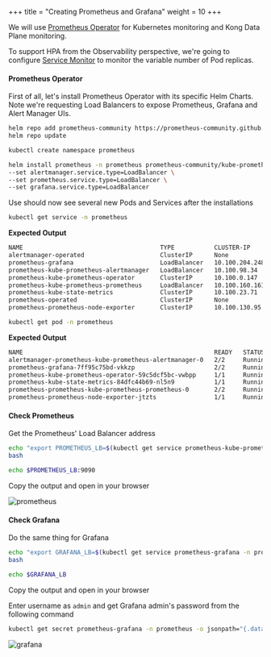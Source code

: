 +++
title = "Creating Prometheus and Grafana"
weight = 10
+++


We will use [Prometheus Operator](https://github.com/prometheus-operator/prometheus-operator) for Kubernetes monitoring and Kong Data Plane monitoring. 

To support HPA from the Observability perspective, we're going to configure [Service Monitor](https://github.com/prometheus-operator/prometheus-operator/blob/master/Documentation/user-guides/getting-started.md) to monitor the variable number of Pod replicas.

#### Prometheus Operator

First of all, let's install Prometheus Operator with its specific Helm Charts. Note we're requesting Load Balancers to expose Prometheus, Grafana and Alert Manager UIs.

```bash
helm repo add prometheus-community https://prometheus-community.github.io/helm-charts
helm repo update
```

```bash
kubectl create namespace prometheus
```

```bash
helm install prometheus -n prometheus prometheus-community/kube-prometheus-stack \
--set alertmanager.service.type=LoadBalancer \
--set prometheus.service.type=LoadBalancer \
--set grafana.service.type=LoadBalancer
```

Use should now see several new Pods and Services after the installations

```bash
kubectl get service -n prometheus
```

**Expected Output**

```bash
NAME                                      TYPE           CLUSTER-IP       EXTERNAL-IP                                                                 PORT(S)                      AGE
alertmanager-operated                     ClusterIP      None             <none>                                                                      9093/TCP,9094/TCP,9094/UDP   26m
prometheus-grafana                        LoadBalancer   10.100.204.248   ae1ec0bd5f24349d29915b384b0e357f-301715715.eu-central-1.elb.amazonaws.com   80:31331/TCP                 27m
prometheus-kube-prometheus-alertmanager   LoadBalancer   10.100.98.34     a8bc14bcf3eb34ce4bd6b1607be191f8-225304004.eu-central-1.elb.amazonaws.com   9093:31094/TCP               27m
prometheus-kube-prometheus-operator       ClusterIP      10.100.0.147     <none>                                                                      443/TCP                      27m
prometheus-kube-prometheus-prometheus     LoadBalancer   10.100.160.161   a49dce814ab2f40f3b34ae942e02bf4b-931182925.eu-central-1.elb.amazonaws.com   9090:30701/TCP               27m
prometheus-kube-state-metrics             ClusterIP      10.100.23.71     <none>                                                                      8080/TCP                     27m
prometheus-operated                       ClusterIP      None             <none>                                                                      9090/TCP                     26m
prometheus-prometheus-node-exporter       ClusterIP      10.100.130.95    <none>                                                                      9100/TCP                     27m
```

```bash
kubectl get pod -n prometheus
```

**Expected Output**

```bash
NAME                                                     READY   STATUS    RESTARTS   AGE
alertmanager-prometheus-kube-prometheus-alertmanager-0   2/2     Running   0          27m
prometheus-grafana-7ff95c75bd-vkkzp                      2/2     Running   0          27m
prometheus-kube-prometheus-operator-59c5dcf5bc-vwbpp     1/1     Running   0          27m
prometheus-kube-state-metrics-84dfc44b69-nl5n9           1/1     Running   0          27m
prometheus-prometheus-kube-prometheus-prometheus-0       2/2     Running   1          27m
prometheus-prometheus-node-exporter-jtzts                1/1     Running   0          27m
```

#### Check Prometheus

Get the Prometheus' Load Balancer address

```bash
echo "export PROMETHEUS_LB=$(kubectl get service prometheus-kube-prometheus-prometheus -n prometheus \-\-output=jsonpath='{.status.loadBalancer.ingress[0].hostname}')" >> ~/.bashrc
bash
```

```bash
echo $PROMETHEUS_LB:9090
```

Copy the output and open in your browser

![prometheus](/images/prometheus.png)



#### Check Grafana

Do the same thing for Grafana

```bash
echo "export GRAFANA_LB=$(kubectl get service prometheus-grafana -n prometheus \-\-output=jsonpath='{.status.loadBalancer.ingress[0].hostname}')" >> ~/.bashrc
bash
```

```bash
echo $GRAFANA_LB
```

Copy the output and open in your browser

Enter username as `admin` and get Grafana admin's password from the following command

```bash
kubectl get secret prometheus-grafana -n prometheus -o jsonpath="{.data.admin-password}" | base64 --decode ; echo
```

![grafana](/images/grafana.png)


